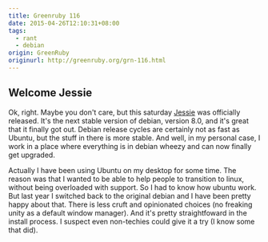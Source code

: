 ```yaml
---
title: Greenruby 116
date: 2015-04-26T12:10:31+08:00
tags:
  - rant
  - debian
origin: GreenRuby
originurl: http://greenruby.org/grn-116.html
---
```

## Welcome Jessie

Ok, right. Maybe you don't care, but this saturday [Jessie][jessie] was
officially released. It's the next stable version of debian, version 8.0, and
it's great that it finally got out. Debian release cycles are certainly not as
fast as Ubuntu, but the stuff in there is more stable. And well, in my
personal case, I work in a place where everything is in debian wheezy and can
now finally get upgraded.

Actually I have been using Ubuntu on my desktop for some time. The reason was
that I wanted to be able to help people to transition to linux, without being
overloaded with support. So I had to know how ubuntu work. But last year I
switched back to the original debian and I have been pretty happy about that.
There is less cruft and opinionated choices (no freaking unity as a default
window manager). And it's pretty straightfoward in the install process. I
suspect even non-techies could give it a try (I know some that did).

[jessie]: https://www.debian.org/releases/jessie 
